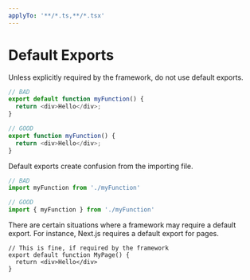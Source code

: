 ```yaml
---
applyTo: '**/*.ts,**/*.tsx'
---
```


# Default Exports

Unless explicitly required by the framework, do not use default exports.

```ts
// BAD
export default function myFunction() {
  return <div>Hello</div>;
}
```

```ts
// GOOD
export function myFunction() {
  return <div>Hello</div>;
}
```

Default exports create confusion from the importing file.

```ts
// BAD
import myFunction from './myFunction'
```

```ts
// GOOD
import { myFunction } from './myFunction'
```

There are certain situations where a framework may require a default export. For
instance, Next.js requires a default export for pages.

```tsx
// This is fine, if required by the framework
export default function MyPage() {
  return <div>Hello</div>
}
```
